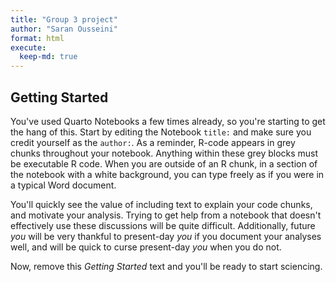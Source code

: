 ```yaml
---
title: "Group 3 project"
author: "Saran Ousseini"
format: html
execute:
  keep-md: true
---
```






## Getting Started

You've used Quarto Notebooks a few times already, so you're starting to get the hang of this. Start by editing the Notebook `title:` and make sure you credit yourself as the `author:`. As a reminder, R-code appears in grey chunks throughout your notebook. Anything within these grey blocks must be executable R code. When you are outside of an R chunk, in a section of the notebook with a white background, you can type freely as if you were in a typical Word document.

You'll quickly see the value of including text to explain your code chunks, and motivate your analysis. Trying to get help from a notebook that doesn't effectively use these discussions will be quite difficult. Additionally, future *you* will be very thankful to present-day *you* if you document your analyses well, and will be quick to curse present-day *you* when you do not. 

Now, remove this *Getting Started* text and you'll be ready to start sciencing.